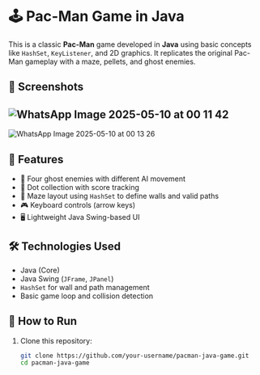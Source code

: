 # 🕹️ Pac-Man Game in Java

This is a classic **Pac-Man** game developed in **Java** using basic concepts like `HashSet`, `KeyListener`, and 2D graphics. It replicates the original Pac-Man gameplay with a maze, pellets, and ghost enemies.

## 📸 Screenshots

![WhatsApp Image 2025-05-10 at 00 11 42](https://github.com/user-attachments/assets/f90f1268-e504-40dd-b574-d37ca1b9477a)
-----------------------------------------------------------------------------------------------------------------------------------------------------------------
![WhatsApp Image 2025-05-10 at 00 13 26](https://github.com/user-attachments/assets/320bc6b4-6d94-4030-a26f-43bbc8ce4349)


## 🔧 Features

- 👻 Four ghost enemies with different AI movement
- 🍒 Dot collection with score tracking
- 🚧 Maze layout using `HashSet` to define walls and valid paths
- 🎮 Keyboard controls (arrow keys)
- 🖥️ Lightweight Java Swing-based UI

## 🛠️ Technologies Used

- Java (Core)
- Java Swing (`JFrame`, `JPanel`)
- `HashSet` for wall and path management
- Basic game loop and collision detection

## 🚀 How to Run

1. Clone this repository:
   ```bash
   git clone https://github.com/your-username/pacman-java-game.git
   cd pacman-java-game
